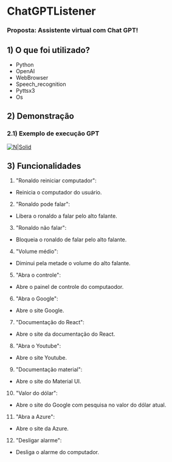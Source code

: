 # ChatGPTListener

### Proposta: Assistente virtual com Chat GPT!

## 1) O que foi utilizado?

- Python
- OpenAI
- WebBrowser
- Speech_recognition
- Pyttsx3
- Os


## 2) Demonstração

### 2.1) Exemplo de execução GPT

[![N|Solid](https://i.imgur.com/W3Ssygp.jpg)](https://i.imgur.com/W3Ssygp.jpg)

## 3) Funcionalidades

1) "Ronaldo reiniciar computador":
  - Reinicia o computador do usuário.

2) "Ronaldo pode falar":
  - Libera o ronaldo a falar pelo alto falante.
  
3) "Ronaldo não falar":
  - Bloqueia o ronaldo de falar pelo alto falante.
  
4) "Volume médio":
  - Diminui pela metade o volume do alto falante.

5) "Abra o controle":
  - Abre o painel de controle do computaodor.

6) "Abra o Google":
  - Abre o site Google.
  
7) "Documentação do React":
  - Abre o site da documentação do React.
  
8) "Abra o Youtube":
  - Abre o site Youtube.
  
9) "Documentação material":
  - Abre o site do Material UI.

10) "Valor do dólar":
  - Abre o site do Google com pesquisa no valor do dólar atual.
  
11) "Abra a Azure":
  - Abre o site da Azure.
  
12) "Desligar alarme":
  - Desliga o alarme do computador.
